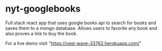 # nyt-googlebooks

Full stack react app that uses google books api to search for books and saves them to a mongo database.  Allows users to favorite any book and also proves a link to buy the book.

For a live demo visit "https://vast-wave-33762.herokuapp.com/"